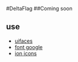 #DeltaFlag
##Coming soon

## use
- [uifaces](https://uifaces.com/)
- [font google](https://fonts.google.com)
- [ion icons](http://ionicons.com/)